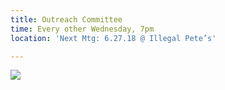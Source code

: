 ```yaml
---
title: Outreach Committee
time: Every other Wednesday, 7pm
location: 'Next Mtg: 6.27.18 @ Illegal Pete’s'

---
```

![](/uploads/2018/04/29/1FBA22A0-6B7B-4135-8D78-BFD7EC38D7FE.jpeg)